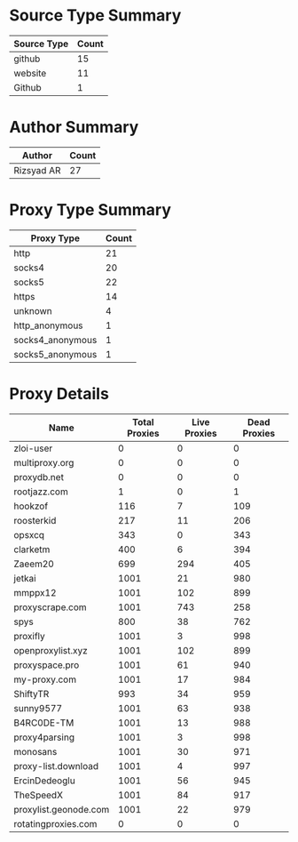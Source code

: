 # Source Type Summary

| Source Type | Count |
|-------------|-------|
| github | 15 |
| website | 11 |
| Github | 1 |


# Author Summary

| Author | Count |
|--------|-------|
| Rizsyad AR | 27 |


# Proxy Type Summary

| Proxy Type | Count |
|------------|-------|
| http | 21 |
| socks4 | 20 |
| socks5 | 22 |
| https | 14 |
| unknown | 4 |
| http_anonymous | 1 |
| socks4_anonymous | 1 |
| socks5_anonymous | 1 |


# Proxy Details

| Name | Total Proxies | Live Proxies | Dead Proxies |
|------|---------------|--------------|---------------|
| zloi-user | 0 | 0 | 0 |
| multiproxy.org | 0 | 0 | 0 |
| proxydb.net | 0 | 0 | 0 |
| rootjazz.com | 1 | 0 | 1 |
| hookzof | 116 | 7 | 109 |
| roosterkid | 217 | 11 | 206 |
| opsxcq | 343 | 0 | 343 |
| clarketm | 400 | 6 | 394 |
| Zaeem20 | 699 | 294 | 405 |
| jetkai | 1001 | 21 | 980 |
| mmppx12 | 1001 | 102 | 899 |
| proxyscrape.com | 1001 | 743 | 258 |
| spys | 800 | 38 | 762 |
| proxifly | 1001 | 3 | 998 |
| openproxylist.xyz | 1001 | 102 | 899 |
| proxyspace.pro | 1001 | 61 | 940 |
| my-proxy.com | 1001 | 17 | 984 |
| ShiftyTR | 993 | 34 | 959 |
| sunny9577 | 1001 | 63 | 938 |
| B4RC0DE-TM | 1001 | 13 | 988 |
| proxy4parsing | 1001 | 3 | 998 |
| monosans | 1001 | 30 | 971 |
| proxy-list.download | 1001 | 4 | 997 |
| ErcinDedeoglu | 1001 | 56 | 945 |
| TheSpeedX | 1001 | 84 | 917 |
| proxylist.geonode.com | 1001 | 22 | 979 |
| rotatingproxies.com | 0 | 0 | 0 |
